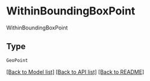 # WithinBoundingBoxPoint

WithinBoundingBoxPoint

## Type
```python
GeoPoint
```


[[Back to Model list]](../../README.md#models-v1-link) [[Back to API list]](../../README.md#documentation-for-api-endpoints) [[Back to README]](../../README.md)
